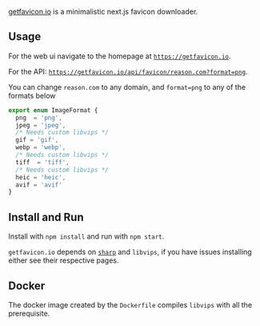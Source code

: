 [getfavicon.io](https://getfavicon.io) is a minimalistic next.js favicon downloader.

## Usage


For the web ui navigate to the homepage at [`https://getfavicon.io`](https://getfavicon.io).

For the API: [`https://getfavicon.io/api/favicon/reason.com?format=png`](https://getfavicon.io/api/favicon/reason.com?format=png).

You can change `reason.com` to any domain, and `format=png` to any of the formats below
```typescript
export enum ImageFormat {
  png  = 'png',
  jpeg = 'jpeg',
  /* Needs custom libvips */
  gif = 'gif',
  webp = 'webp',
  /* Needs custom libvips */
  tiff  = 'tiff',
  /* Needs custom libvips */
  heic = 'heic',
  avif = 'avif'
}
```

## Install and Run

Install with `npm install` and run with `npm start`.

`getfavicon.io` depends on [`sharp`](https://sharp.pixelplumbing.com/) and `libvips`, if you have issues installing either see their respective pages.

## Docker

The docker image created by the `Dockerfile` compiles `libvips` with all the prerequisite.
